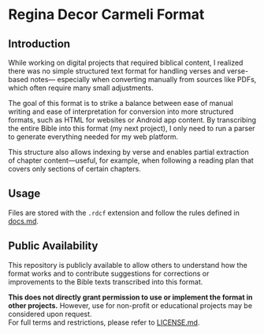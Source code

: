 # Regina Decor Carmeli Format
## Introduction

While working on digital projects that required biblical content, I realized there was no simple structured text format for handling verses and verse-based notes— especially when converting manually from sources like PDFs, which often require many small adjustments.

The goal of this format is to strike a balance between ease of manual writing and ease of interpretation for conversion into more structured formats, such as HTML for websites or Android app content. By transcribing the entire Bible into this format (my next project), I only need to run a parser to generate everything needed for my web platform.

This structure also allows indexing by verse and enables partial extraction of chapter content—useful, for example, when following a reading plan that covers only sections of certain chapters.

## Usage

Files are stored with the `.rdcf` extension and follow the rules defined in [docs.md](./docs.md).

## Public Availability

This repository is publicly available to allow others to understand how the format works and to contribute suggestions for corrections or improvements to the Bible texts transcribed into this format.

**This does not directly grant permission to use or implement the format in other projects.** However, use for non-profit or educational projects may be considered upon request.  
For full terms and restrictions, please refer to [LICENSE.md](./LICENSE.md).

